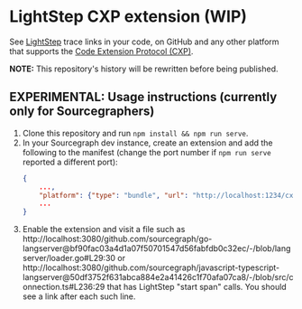 # LightStep CXP extension (WIP)

See [LightStep](https://lightstep.io) trace links in your code, on GitHub and any other platform that supports the [Code Extension Protocol (CXP)](https://github.com/sourcegraph/cxp-js).

**NOTE:** This repository's history will be rewritten before being published.

## EXPERIMENTAL: Usage instructions (currently only for Sourcegraphers)

1.  Clone this repository and run `npm install && npm run serve`.
1.  In your Sourcegraph dev instance, create an extension and add the following to the manifest (change the port number if `npm run serve` reported a different port):
    ```json
    {
        ...,
        "platform": {"type": "bundle", "url": "http://localhost:1234/cx-lightstep.js"},
        ...
    }
    ```
1.  Enable the extension and visit a file such as http://localhost:3080/github.com/sourcegraph/go-langserver@bf90fac03a4d1a07f50701547d56fabfdb0c32ec/-/blob/langserver/loader.go#L29:30 or http://localhost:3080/github.com/sourcegraph/javascript-typescript-langserver@50df3752f631abca884e2a41426c1f70afa07ca8/-/blob/src/connection.ts#L236:29 that has LightStep "start span" calls. You should see a link after each such line.
